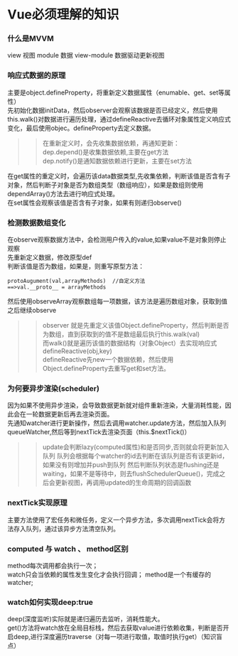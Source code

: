 # Vue必须理解的知识

### 什么是MVVM
view 视图 module 数据 view-module 数据驱动更新视图

### 响应式数据的原理
主要是object.defineProperty，将重新定义数据属性（enumable、get、set等属性）  
先初始化数据initData，然后observer会观察该数据是否已经定义，然后使用this.walk()对数据进行遍历处理，通过defineReactive去循环对象属性定义响应式变化，最后使用objec。defineProperty去定义数据。
>> 在重新定义时，会先收集数据依赖，再通知更新：  
>> dep.depend()是收集数据依赖,主要在get方法  
>> dep.notify()是通知数据依赖进行更新，主要在set方法

在get属性的重定义时，会遍历该data数据类型,先收集依赖，判断该值是否含有子对象，然后判断子对象是否为数组类型（数组响应），如果是数组则使用dependArray()方法去进行响应式处理。  
在set属性会观察该值是否含有子对象，如果有则递归observe()

### 检测数据数组变化
在observe观察数据方法中，会检测用户传入的value,如果value不是对象则停止观察  
先重新定义数据，修改原型def  
判断该值是否为数组，如果是，则重写原型方法：  
```
protoAugument(val,arrayMethods)  //自定义方法 
==>val.__proto__ = arrayMethods
```  
然后使用observeArray观察数组每一项数据，该方法是遍历数组对象，获取到值之后继续observe  


>> observer 就是先重定义该值Object.defineProperty，然后判断是否为数组，直到获取到的值不是数组最后执行this.walk(val)  
>> 而walk()就是遍历该值的数据结构（对象Object）去实现响应式defineReactive(obj,key)  
>> defineReactive先new一个数据依赖，然后使用Object.defineProperty去重写get和set方法。

### 为何要异步渲染(scheduler)
因为如果不使用异步渲染，会导致数据更新就对组件重新渲染，大量消耗性能，因此会在一轮数据更新后再去渲染页面。  
先通知watcher进行更新操作，然后去调用watcher.update方法，然后加入队列queueWatcher,然后等到nextTick去渲染页面（this.$nextTick()）  
>> update会判断lazy(computed属性)和是否同步,否则就会将更新加入队列
>> 队列会根据每个watcher的id去判断在该队列是否有该更新id，如果没有则增加并push到队列
>> 然后判断队列状态是flushing还是waiting，如果不是等待中，则去flushSchedulerQueue()，完成之后会更新视图，再调用updated的生命周期的回调函数

### nextTick实现原理
主要方法使用了宏任务和微任务，定义一个异步方法，多次调用nextTick会将方法存入队列，通过该异步方法清空队列。

### computed 与 watch 、 method区别
method每次调用都会执行一次；  
watch只会当依赖的属性发生变化才会执行回调；
method是一个有缓存的watcher;

### watch如何实现deep:true
deep(深度监听)实际就是递归遍历去监听，消耗性能大。  
get()方法将watch放在全局目标栈，然后去获取value进行依赖收集，判断是否开启deep,进行深度遍历traverse（对每一项进行取值，取值时执行get）（知识盲点）


